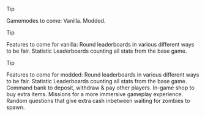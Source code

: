> [!TIP]
> Gamemodes to come: 
> Vanilla.
> Modded.

> [!TIP]
> Features to come for vanilla:
> Round leaderboards in various different ways to be fair.
> Statistic Leaderboards counting all stats from the base game. 

> [!TIP]
> Features to come for modded:
> Round leaderboards in various different ways to be fair.
> Statistic Leaderboards counting all stats from the base game. 
> Command bank to deposit, withdraw & pay other players.
> In-game shop to buy extra items.
> Missions for a more immersive gameplay experience.
> Random questions that give extra cash inbetween waiting for zombies to spawn.
